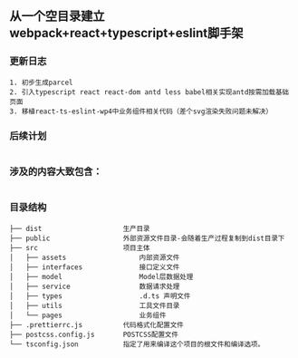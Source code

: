 ## 从一个空目录建立webpack+react+typescript+eslint脚手架

### 更新日志
```
1. 初步生成parcel
2. 引入typescript react react-dom antd less babel相关实现antd按需加载基础页面
3. 移植react-ts-eslint-wp4中业务组件相关代码（差个svg渲染失败问题未解决）
```
### 后续计划
```

```
### 涉及的内容大致包含：
```
```
### 目录结构
```
├── dist                    生产目录
├── public                  外部资源文件目录-会随着生产过程复制到dist目录下
├── src                     项目主体
│   ├── assets                  内部资源文件
│   ├── interfaces              接口定义文件
│   ├── model                   Model层数据处理 
│   ├── service                 数据请求处理
│   ├── types                   .d.ts 声明文件
│   ├── utils                   工具文件目录
│   └── pages                   业务组件
├── .prettierrc.js          代码格式化配置文件
├── postcss.config.js       POSTCSS配置文件
└── tsconfig.json           指定了用来编译这个项目的根文件和编译选项。
```